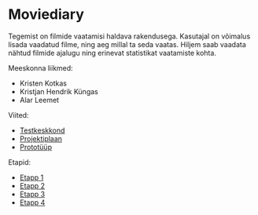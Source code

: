 # Moviediary

Tegemist on filmide vaatamisi haldava rakendusega. Kasutajal on võimalus lisada vaadatud filme, ning aeg millal ta seda vaatas. Hiljem saab vaadata nähtud filmide ajalugu ning erinevat statistikat vaatamiste kohta. 

Meeskonna liikmed:
- Kristen Kotkas
- Kristjan Hendrik Küngas
- Alar Leemet

Viited:
- [Testkeskkond](https://movies.kyngas.eu)  
- [Projektiplaan](https://github.com/kristenkotkas/moviediary/wiki/Projektiplaan)
- [Prototüüp](https://github.com/kristenkotkas/moviediary/wiki/Protot%C3%BC%C3%BCp)

Etapid:
- [Etapp 1](https://github.com/kristenkotkas/moviediary/wiki/Etapp-1)
- [Etapp 2](https://github.com/kristenkotkas/moviediary/wiki/Etapp-2)
- [Etapp 3](https://github.com/kristenkotkas/moviediary/wiki/Etapp-3)
- [Etapp 4](https://github.com/kristenkotkas/moviediary/wiki/Etapp-4)
